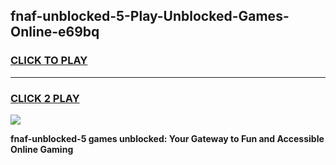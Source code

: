 
## fnaf-unblocked-5-Play-Unblocked-Games-Online-e69bq
<h3>
<a href="https://premium76.site?title=fnaf-unblocked-5&ref=25A">CLICK TO PLAY</a></h3>
<hr>

<h3>
<a href="https://premium76.site?title=fnaf-unblocked-5&ref=25A">CLICK 2 PLAY</a>
  
</h3>

<a href="https://premium76.site?title=fnaf-unblocked-5&ref=25A"><img src="https://clearcache.store/games.png"></a>


**fnaf-unblocked-5 games unblocked: Your Gateway to Fun and Accessible Online Gaming**
